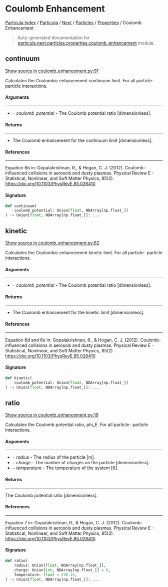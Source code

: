 # Coulomb Enhancement

[Particula Index](../../../../README.md#particula-index) / [Particula](../../../index.md#particula) / [Next](../../index.md#next) / [Particles](../index.md#particles) / [Properties](./index.md#properties) / Coulomb Enhancement

> Auto-generated documentation for [particula.next.particles.properties.coulomb_enhancement](https://github.com/Gorkowski/particula/blob/main/particula/next/particles/properties/coulomb_enhancement.py) module.

## continuum

[Show source in coulomb_enhancement.py:91](https://github.com/Gorkowski/particula/blob/main/particula/next/particles/properties/coulomb_enhancement.py#L91)

 Calculates the Coulombic enhancement continuum limit. For all particle-
particle interactions.

#### Arguments

-----
- `-` *coulomb_potential* - The Coulomb potential ratio [dimensionless].

#### Returns

-------
- The Coulomb enhancement for the continuum limit [dimensionless].

#### References

----------
Equation 6b in:
Gopalakrishnan, R., & Hogan, C. J. (2012). Coulomb-influenced collisions
in aerosols and dusty plasmas. Physical Review E - Statistical, Nonlinear,
and Soft Matter Physics, 85(2).
https://doi.org/10.1103/PhysRevE.85.026410

#### Signature

```python
def continuum(
    coulomb_potential: Union[float, NDArray[np.float_]]
) -> Union[float, NDArray[np.float_]]: ...
```



## kinetic

[Show source in coulomb_enhancement.py:62](https://github.com/Gorkowski/particula/blob/main/particula/next/particles/properties/coulomb_enhancement.py#L62)

 Calculates the Coulombic enhancement kinetic limit. For all particle-
particle interactions.

#### Arguments

-----
- `-` *coulomb_potential* - The Coulomb potential ratio [dimensionless].

#### Returns

-------
- The Coulomb enhancement for the kinetic limit [dimensionless].

#### References

----------
Equation 6d and 6e in:
Gopalakrishnan, R., & Hogan, C. J. (2012). Coulomb-influenced collisions
in aerosols and dusty plasmas. Physical Review E - Statistical, Nonlinear,
and Soft Matter Physics, 85(2).
https://doi.org/10.1103/PhysRevE.85.026410

#### Signature

```python
def kinetic(
    coulomb_potential: Union[float, NDArray[np.float_]]
) -> Union[float, NDArray[np.float_]]: ...
```



## ratio

[Show source in coulomb_enhancement.py:19](https://github.com/Gorkowski/particula/blob/main/particula/next/particles/properties/coulomb_enhancement.py#L19)

 Calculates the Coulomb potential ratio, phi_E. For all particle-
particle interactions.

#### Arguments

-----
- `-` *radius* - The radius of the particle [m].
- `-` *charge* - The number of charges on the particle [dimensionless].
- `-` *temperature* - The temperature of the system [K].

#### Returns

-------
The Coulomb potential ratio [dimensionless].

#### References

----------
Equation 7 in:
Gopalakrishnan, R., & Hogan, C. J. (2012). Coulomb-influenced collisions
in aerosols and dusty plasmas. Physical Review E - Statistical, Nonlinear,
and Soft Matter Physics, 85(2).
https://doi.org/10.1103/PhysRevE.85.026410

#### Signature

```python
def ratio(
    radius: Union[float, NDArray[np.float_]],
    charge: Union[int, NDArray[np.float_]] = 0,
    temperature: float = 298.15,
) -> Union[float, NDArray[np.float_]]: ...
```
